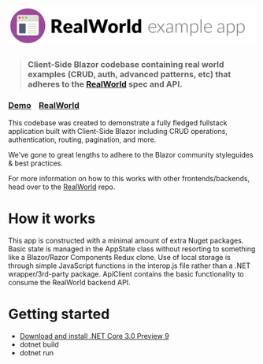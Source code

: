 # ![RealWorld Example App](logo.png)

> ### Client-Side Blazor codebase containing real world examples (CRUD, auth, advanced patterns, etc) that adheres to the [RealWorld](https://github.com/gothinkster/realworld) spec and API.


### [Demo](https://blazorclientside.computercodeblue.com)&nbsp;&nbsp;&nbsp;&nbsp;[RealWorld](https://github.com/gothinkster/realworld)


This codebase was created to demonstrate a fully fledged fullstack application built with Client-Side Blazor including CRUD operations, authentication, routing, pagination, and more.

We've gone to great lengths to adhere to the Blazor community styleguides & best practices.

For more information on how to this works with other frontends/backends, head over to the [RealWorld](https://github.com/gothinkster/realworld) repo.


# How it works

This app is constructed with a minimal amount of extra Nuget packages. Basic state is managed in the AppState class without resorting to something like a Blazor/Razor Components Redux clone. Use of local storage is through simple JavaScript functions in the interop.js file rather than a .NET wrapper/3rd-party package. ApiClient contains the basic functionality to consume the RealWorld backend API.

# Getting started

* [Download and install .NET Core 3.0 Preview 9](https://dotnet.microsoft.com/download/dotnet-core/3.0)
* dotnet build
* dotnet run

